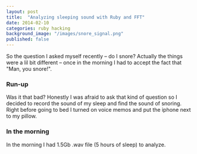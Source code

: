 ```yaml
---
layout: post
title:  "Analyzing sleeping sound with Ruby and FFT"
date: 2014-02-10
categories: ruby hacking
background_image: "/images/snore_signal.png"
published: false
---
```


So the question I asked myself recently – do I snore? Actually the things were a lil bit different – once in the morning I had to accept the fact that "Man, you snore!".

### Run-up

Was it that bad? Honestly I was afraid to ask that kind of question so I decided to record the sound of my sleep and find the sound of snoring. Right before going to bed I turned on voice memos and put the iphone next to my pillow.

### In the morning

In the morning I had 1.5Gb .wav file (5 hours of sleep) to analyze.
